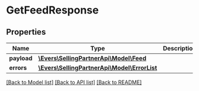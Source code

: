 # GetFeedResponse

## Properties
Name | Type | Description | Notes
------------ | ------------- | ------------- | -------------
**payload** | [**\Evers\SellingPartnerApi\Model\Feed**](Feed.md) |  | [optional] 
**errors** | [**\Evers\SellingPartnerApi\Model\ErrorList**](ErrorList.md) |  | [optional] 

[[Back to Model list]](../README.md#documentation-for-models) [[Back to API list]](../README.md#documentation-for-api-endpoints) [[Back to README]](../README.md)



